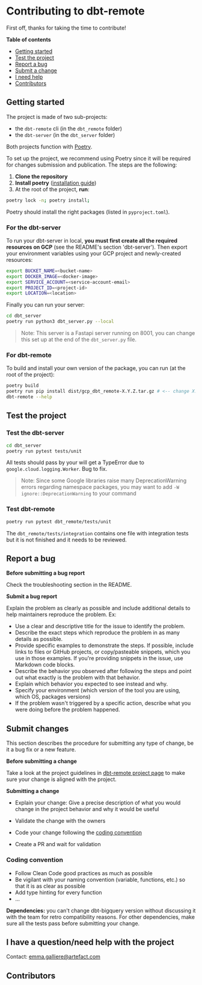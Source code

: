 # Contributing to dbt-remote

First off, thanks for taking the time to contribute!

**Table of contents**

- [Getting started](#getting-started)
- [Test the project](#test-the-project)
- [Report a bug](#report-a-bug)
- [Submit a change](#submit-changes)
- [I need help](#i-have-a-questionneed-help-with-the-project)
- [Contributors](#contributors)


## Getting started

The project is made of two sub-projects:

- the ```dbt-remote``` cli (in the ```dbt_remote``` folder)
- the ```dbt-server``` (in the ```dbt_server``` folder)

Both projects function with [Poetry](https://python-poetry.org/).


To set up the project, we recommend using Poetry since it will be required for changes submission and publication. The steps are the following:

1. **Clone the repository**
2. **Install poetry** ([installation guide](https://python-poetry.org/docs/))
3. At the root of the project, **run**:
```sh
poetry lock -n; poetry install;
```
Poetry should install the right packages (listed in ```pyproject.toml```).

### **For the dbt-server**

To run your dbt-server in local, **you must first create all the required resources on GCP** (see the README's section 'dbt-server'). Then export your environment variables using your GCP project and newly-created resources:
```sh
export BUCKET_NAME=<bucket-name>
export DOCKER_IMAGE=<docker-image>
export SERVICE_ACCOUNT=<service-account-email>
export PROJECT_ID=<project-id>
export LOCATION=<location>
```
Finally you can run your server:
```sh
cd dbt_server
poetry run python3 dbt_server.py --local
```
> Note: This server is a Fastapi server running on 8001, you can change this set up at the end of the ```dbt_server.py``` file.

### **For dbt-remote**

To build and install your own version of the package, you can run (at the root of the project):

```sh
poetry build
poetry run pip install dist/gcp_dbt_remote-X.Y.Z.tar.gz # <-- change X.Y.Z by your version
dbt-remote --help
```

## Test the project

### **Test the dbt-server**

```sh
cd dbt_server
poetry run pytest tests/unit
```

All tests should pass by your will get a TypeError due to ```google.cloud.logging.Worker```. Bug to fix.

> Note: Since some Google libraries raise many DeprecationWarning errors regarding namespace packages, you may want to add ```-W ignore::DeprecationWarning``` to your command

### **Test dbt-remote**

```sh
poetry run pytest dbt_remote/tests/unit
```

The ```dbt_remote/tests/integration``` contains one file with integration tests but it is not finished and it needs to be reviewed.

## Report a bug

**Before submitting a bug report**

Check the troubleshooting section in the README.

**Submit a bug report**

Explain the problem as clearly as possible and include additional details to help maintainers reproduce the problem. Ex:

- Use a clear and descriptive title for the issue to identify the problem.
- Describe the exact steps which reproduce the problem in as many details as possible.
- Provide specific examples to demonstrate the steps. If possible, include links to files or GitHub projects, or copy/pasteable snippets, which you use in those examples. If you're providing snippets in the issue, use Markdown code blocks.
- Describe the behavior you observed after following the steps and point out what exactly is the problem with that behavior.
- Explain which behavior you expected to see instead and why.
- Specify your environment (which version of the tool you are using, which OS, packages versions)
- If the problem wasn't triggered by a specific action, describe what you were doing before the problem happened.


## Submit changes

This section describes the procedure for submitting any type of change, be it a bug fix or a new feature.

**Before submitting a change**

Take a look at the project guidelines in [dbt-remote project page](index.md) to make sure your change is aligned with the project.

**Submitting a change**

- Explain your change: Give a precise description of what you would change in the project behavior and why it would be useful

- Validate the change with the owners

- Code your change following the [coding convention](#coding-convention)

- Create a PR and wait for validation

### Coding convention

- Follow Clean Code good practices as much as possible
- Be vigilant with your naming convention (variable, functions, etc.) so that it is as clear as possible
- Add type hinting for every function
- ...

**Dependencies:** you can't change dbt-bigquery version without discussing it with the team for retro compatibility reasons. For other dependencies, make sure all the tests pass before submitting your change.


## I have a question/need help with the project

Contact: emma.galliere@artefact.com


## Contributors

